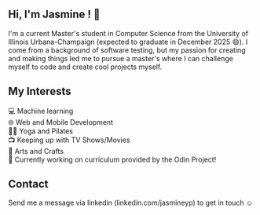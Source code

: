## Hi, I'm Jasmine ! 👋 

I'm a current Master's student in Computer Science from the University of Illinois Urbana-Champaign (expected to graduate in December 2025 😄). I come from a background of software testing, but my passion for creating and making things led me to pursue a master's where I can challenge myself to code and create cool projects myself. 

## My Interests
💻 Machine learning <br/>
🌐 Web and Mobile Development <br/>
🧘‍♂️ Yoga and Pilates <br/>
📺 Keeping up with TV Shows/Movies <br/>
🎨 Arts and Crafts <br/>
🔭 Currently working on curriculum provided by the Odin Project! <br/>

## Contact 
Send me a message via linkedin (linkedin.com/jasmineyp) to get in touch ☺️


<!--
**jpeng16/jpeng16** is a ✨ _special_ ✨ repository because its `README.md` (this file) appears on your GitHub profile.

Here are some ideas to get you started:

- 🔭 I’m currently working on ...
- 🌱 I’m currently learning ...
- 👯 I’m looking to collaborate on ...
- 🤔 I’m looking for help with ...
- 💬 Ask me about ...
- 📫 How to reach me: ...
- 😄 Pronouns: ...
- ⚡ Fun fact: ...
-->
